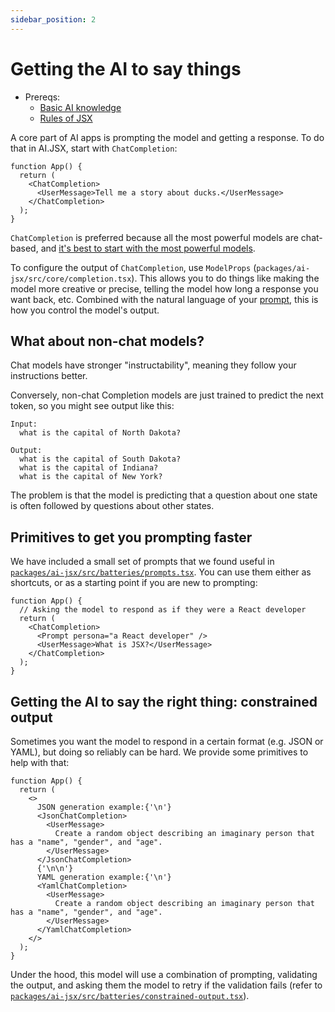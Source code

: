 ```yaml
---
sidebar_position: 2
---
```


# Getting the AI to say things

- Prereqs:
  - [Basic AI knowledge](brand-new.md)
  - [Rules of JSX](rules-of-jsx.md)

A core part of AI apps is prompting the model and getting a response. To do that in AI.JSX, start with `ChatCompletion`:

```tsx
function App() {
  return (
    <ChatCompletion>
      <UserMessage>Tell me a story about ducks.</UserMessage>
    </ChatCompletion>
  );
}
```

`ChatCompletion` is preferred because all the most powerful models are chat-based, and [it's best to start with the most powerful models](./brand-new.md#recommended-dev-workflow).

To configure the output of `ChatCompletion`, use `ModelProps` (`packages/ai-jsx/src/core/completion.tsx`). This allows you to do things like making the model more creative or precise, telling the model how long a response you want back, etc. Combined with the natural language of your [prompt](./brand-new.md#prompt-engineering), this is how you control the model's output.

## What about non-chat models?

Chat models have stronger "instructability", meaning they follow your instructions better.

Conversely, non-chat Completion models are just trained to predict the next token, so you might see output like this:

```
Input:
  what is the capital of North Dakota?

Output:
  what is the capital of South Dakota?
  what is the capital of Indiana?
  what is the capital of New York?
```

The problem is that the model is predicting that a question about one state is often followed by questions about other states.

## Primitives to get you prompting faster

We have included a small set of prompts that we found useful in [`packages/ai-jsx/src/batteries/prompts.tsx`](https://github.com/fixie-ai/ai-jsx/blob/main/packages/ai-jsx/src/batteries/prompts.tsx).
You can use them either as shortcuts, or as a starting point if you are new to prompting:

```tsx
function App() {
  // Asking the model to respond as if they were a React developer
  return (
    <ChatCompletion>
      <Prompt persona="a React developer" />
      <UserMessage>What is JSX?</UserMessage>
    </ChatCompletion>
  );
}
```

## Getting the AI to say the right thing: constrained output

Sometimes you want the model to respond in a certain format (e.g. JSON or YAML), but doing so reliably can be hard.
We provide some primitives to help with that:

```tsx
function App() {
  return (
    <>
      JSON generation example:{'\n'}
      <JsonChatCompletion>
        <UserMessage>
          Create a random object describing an imaginary person that has a "name", "gender", and "age".
        </UserMessage>
      </JsonChatCompletion>
      {'\n\n'}
      YAML generation example:{'\n'}
      <YamlChatCompletion>
        <UserMessage>
          Create a random object describing an imaginary person that has a "name", "gender", and "age".
        </UserMessage>
      </YamlChatCompletion>
    </>
  );
}
```

Under the hood, this model will use a combination of prompting, validating the output, and asking them the model to retry
if the validation fails (refer to [`packages/ai-jsx/src/batteries/constrained-output.tsx`](https://github.com/fixie-ai/ai-jsx/blob/main/packages/ai-jsx/src/batteries/constrained-output.tsx)).
